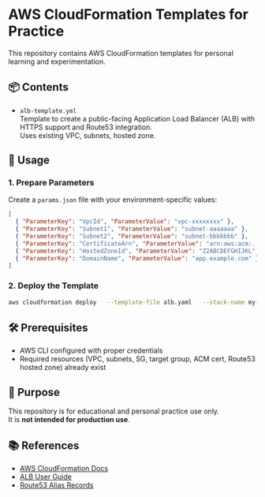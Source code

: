 # AWS CloudFormation Templates for Practice

This repository contains AWS CloudFormation templates for personal learning and experimentation.

## 📦 Contents

- `alb-template.yml`  
  Template to create a public-facing Application Load Balancer (ALB) with HTTPS support and Route53 integration.  
  Uses existing VPC, subnets, hosted zone.

## 🚀 Usage

### 1. Prepare Parameters

Create a `params.json` file with your environment-specific values:

```json
[
  { "ParameterKey": "VpcId", "ParameterValue": "vpc-xxxxxxxx" },
  { "ParameterKey": "Subnet1", "ParameterValue": "subnet-aaaaaaa" },
  { "ParameterKey": "Subnet2", "ParameterValue": "subnet-bbbbbbb" },
  { "ParameterKey": "CertificateArn", "ParameterValue": "arn:aws:acm:..." },
  { "ParameterKey": "HostedZoneId", "ParameterValue": "Z2ABCDEFGHIJKL" },
  { "ParameterKey": "DomainName", "ParameterValue": "app.example.com" }
]
```

### 2. Deploy the Template

```bash
aws cloudformation deploy   --template-file alb.yaml   --stack-name my-alb-stack   --parameter-overrides file://params.json
```

## 🛠 Prerequisites

- AWS CLI configured with proper credentials
- Required resources (VPC, subnets, SG, target group, ACM cert, Route53 hosted zone) already exist

## 🎯 Purpose

This repository is for educational and personal practice use only.  
It is **not intended for production use**.

## 📚 References

- [AWS CloudFormation Docs](https://docs.aws.amazon.com/cloudformation/)
- [ALB User Guide](https://docs.aws.amazon.com/elasticloadbalancing/latest/application/introduction.html)
- [Route53 Alias Records](https://docs.aws.amazon.com/Route53/latest/DeveloperGuide/routing-to-elb-load-balancer.html)
